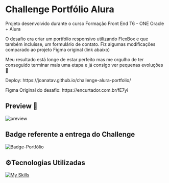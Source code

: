 # Challenge Portfólio Alura

Projeto desenvolvido durante o curso Formação Front End T6 - ONE Oracle + Alura

O desafio era criar um portfólio responsivo utilizando FlexBox e que também incluísse, um formulário de contato.
Fiz algumas modificações comparado ao projeto Figma original (link abaixo)
 
Meu resultado está longe de estar perfeito mas me orgulho de ter conseguido terminar mais uma etapa e já consigo ver pequenas evoluções 🚀 


<p> Deploy: https://joanatav.github.io/challenge-alura-portfolio/</p>
<p>Figma Original do desafio: https://encurtador.com.br/fE7yi</p>

<h2>Preview 👀 </h2>

![preview](https://github.com/JoanaTav/challenge-alura-portfolio/assets/157071427/7b825a42-a53d-4950-ab8b-7919b5b227a4)


<h2>Badge referente a entrega do Challenge</h2>

![Badge-Portfólio](https://github.com/JoanaTav/challenge-alura-portfolio/assets/157071427/40d53744-d886-48df-9bc5-8068acddda0b)

<h2>⚙️Tecnologias Utilizadas</h2>

[![My Skills](https://skillicons.dev/icons?i=html,css,vscode)](https://skillicons.dev)
